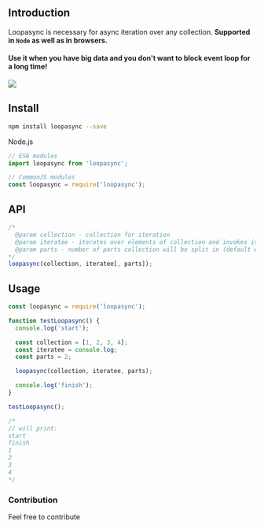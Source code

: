 ## Introduction

Loopasync is necessary for async iteration over any collection. **Supported in `Node` as well as in browsers.**

#### **Use it when you have big data and you don't want to block event loop for a long time!**

![](https://2.bp.blogspot.com/-_-oILtOwdFc/T50Bt4Jw0hI/AAAAAAAAADk/IC2cKyC42gA/s1600/animation.gif)


## Install

```sh
npm install loopasync --save
```

Node.js

```js
// ES6 modules
import loopasync from 'loopasync';

// CommonJS modules
const loopasync = require('loopasync');
```

## API

```js
/*
  @param collection - collection for iteration
  @param iteratee - iterates over elements of collection and invokes iteratee for each element
  @param parts - number of parts collection will be split in (default will be calculated for you)
*/
loopasync(collection, iteratee[, parts]);
```

## Usage

```js
const loopasync = require('loopasync');

function testLoopasync() {
  console.log('start');

  const collection = [1, 2, 3, 4];
  const iteratee = console.log;
  const parts = 2;

  loopasync(collection, iteratee, parts);

  console.log('finish');
}

testLoopasync();

/*
// will print:
start
finish
1
2
3
4
*/
```

### Contribution

Feel free to contribute
